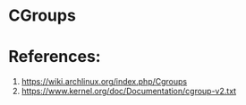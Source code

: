 # CGroups


# References:
1. https://wiki.archlinux.org/index.php/Cgroups
2. https://www.kernel.org/doc/Documentation/cgroup-v2.txt
